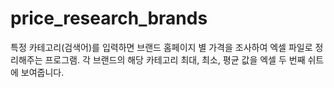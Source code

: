 # price_research_brands
특정 카테고리(검색어)를 입력하면 브랜드 홈페이지 별 가격을 조사하여 엑셀 파일로 정리해주는 프로그램. 각 브랜드의 해당 카테고리 최대, 최소, 평균 값을 엑셀 두 번째 쉬트에 보여줍니다.
